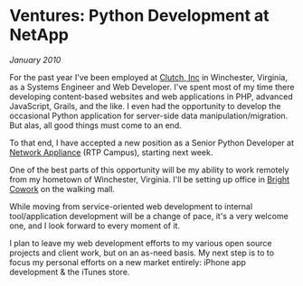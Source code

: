 # Ventures: Python Development at NetApp
*January 2010*

For the past year I've been employed at [Clutch, Inc](http://clutch-inc.com) in Winchester, Virginia, as a Systems Engineer and Web Developer. I've spent most of my time there developing content-based websites and web applications in PHP, advanced JavaScript, Grails, and the like. I even had the opportunity to develop the occasional Python application for server-side data manipulation/migration. But alas, all good things must come to an end.

To that end, I have accepted a new position as a Senior Python Developer at [Network Appliance](http://www.netapp.com) (RTP Campus), starting next week.

One of the best parts of this opportunity will be my ability to work remotely from my hometown of Winchester, Virginia. I'll be setting up office in [Bright Cowork](http://brightcowork.com) on the walking mall.

While moving from service-oriented web development to internal tool/application development will be a change of pace, it's a very welcome one, and I look forward to every moment of it.

I plan to leave my web development efforts to my various open source projects and client work, but on an as-need basis. My next step is to to focus my personal efforts on a new market entirely: iPhone app development & the iTunes store.